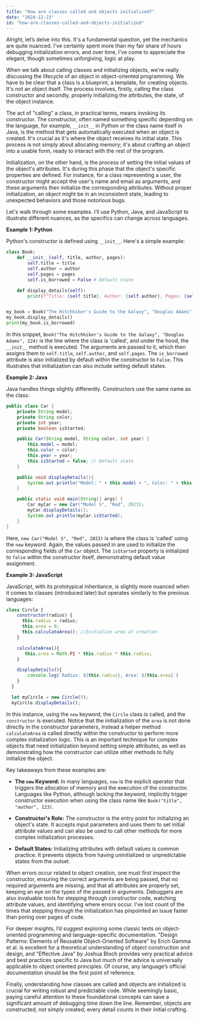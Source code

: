 ```yaml
---
title: "How are classes called and objects initialized?"
date: "2024-12-23"
id: "how-are-classes-called-and-objects-initialized"
---
```


Alright, let’s delve into this. It's a fundamental question, yet the mechanics are quite nuanced. I've certainly spent more than my fair share of hours debugging initialization errors, and over time, I've come to appreciate the elegant, though sometimes unforgiving, logic at play.

When we talk about calling classes and initializing objects, we're really discussing the lifecycle of an object in object-oriented programming. We have to be clear that a class is a blueprint, a template, for creating objects. It's not an object itself. The process involves, firstly, calling the class constructor and secondly, properly initializing the attributes, the state, of the object instance.

The act of "calling" a class, in practical terms, means invoking its constructor. The constructor, often named something specific depending on the language, for example, `__init__` in Python or the class name itself in Java, is the method that gets automatically executed when an object is created. It's crucial as it's where the object receives its initial state. This process is not simply about allocating memory; it's about crafting an object into a usable form, ready to interact with the rest of the program.

Initialization, on the other hand, is the process of setting the initial values of the object's attributes. It's during this phase that the object's specific properties are defined. For instance, for a class representing a user, the constructor might accept the user's name and email as arguments, and these arguments then initialize the corresponding attributes. Without proper initialization, an object might be in an inconsistent state, leading to unexpected behaviors and those notorious bugs.

Let's walk through some examples. I’ll use Python, Java, and JavaScript to illustrate different nuances, as the specifics can change across languages.

**Example 1: Python**

Python's constructor is defined using `__init__`. Here's a simple example:

```python
class Book:
    def __init__(self, title, author, pages):
        self.title = title
        self.author = author
        self.pages = pages
        self.is_borrowed = False # Default state

    def display_details(self):
        print(f"Title: {self.title}, Author: {self.author}, Pages: {self.pages}")


my_book = Book("The Hitchhiker's Guide to the Galaxy", "Douglas Adams", 224)
my_book.display_details()
print(my_book.is_borrowed)
```

In this snippet, `Book("The Hitchhiker's Guide to the Galaxy", "Douglas Adams", 224)` is the line where the class is 'called', and under the hood, the `__init__` method is executed. The arguments are passed to it, which then assigns them to `self.title`, `self.author`, and `self.pages`. The `is_borrowed` attribute is also initialized by default within the constructor to `False`. This illustrates that initialization can also include setting default states.

**Example 2: Java**

Java handles things slightly differently. Constructors use the same name as the class:

```java
public class Car {
    private String model;
    private String color;
    private int year;
    private boolean isStarted;

    public Car(String model, String color, int year) {
        this.model = model;
        this.color = color;
        this.year = year;
        this.isStarted = false; // Default state
    }

    public void displayDetails(){
        System.out.println("Model: " + this.model + ", Color: " + this.color + ", Year: " + this.year);
    }

    public static void main(String[] args) {
        Car myCar = new Car("Model S", "Red", 2023);
        myCar.displayDetails();
        System.out.println(myCar.isStarted);
    }
}
```

Here, `new Car("Model S", "Red", 2023)` is where the class is 'called' using the `new` keyword. Again, the values passed in are used to initialize the corresponding fields of the `Car` object. The `isStarted` property is initialized to `false` within the constructor itself, demonstrating default value assignment.

**Example 3: JavaScript**

JavaScript, with its prototypical inheritance, is slightly more nuanced when it comes to classes (introduced later) but operates similarly to the previous languages:

```javascript
class Circle {
    constructor(radius) {
      this.radius = radius;
      this.area = 0;
      this.calculateArea(); //Initialize area at creation
    }

    calculateArea(){
       this.area = Math.PI * this.radius * this.radius;
    }

    displayDetails(){
        console.log(`Radius: ${this.radius}, Area: ${this.area}`)
    }
  }

  let myCircle = new Circle(5);
  myCircle.displayDetails();
```

In this instance, using the `new` keyword, the `Circle` class is called, and the `constructor` is executed. Notice that the initialization of the `area` is not done directly in the constructor parameters, instead a helper method `calculateArea` is called directly within the constructor to perform more complex initialization logic. This is an important technique for complex objects that need initialization beyond setting simple attributes, as well as demonstrating how the constructor can utilize other methods to fully initialize the object.

Key takeaways from these examples are:

*   **The `new` Keyword:** In many languages, `new` is the explicit operator that triggers the allocation of memory and the execution of the constructor. Languages like Python, although lacking the keyword, implicitly trigger constructor execution when using the class name like `Book("title", "author", 123)`.

*   **Constructor's Role:** The constructor is the entry point for initializing an object's state. It accepts input parameters and uses them to set initial attribute values and can also be used to call other methods for more complex initialization processes.

*   **Default States:** Initializing attributes with default values is common practice. It prevents objects from having uninitialized or unpredictable states from the outset.

When errors occur related to object creation, one must first inspect the constructor, ensuring the correct arguments are being passed, that no required arguments are missing, and that all attributes are properly set, keeping an eye on the types of the passed in arguments. Debuggers are also invaluable tools for stepping through constructor code, watching attribute values, and identifying where errors occur. I've lost count of the times that stepping through the initialization has pinpointed an issue faster than poring over pages of code.

For deeper insights, I’d suggest exploring some classic texts on object-oriented programming and language-specific documentation. "Design Patterns: Elements of Reusable Object-Oriented Software" by Erich Gamma et al. is excellent for a theoretical understanding of object construction and design, and "Effective Java" by Joshua Bloch provides very practical advice and best practices specific to Java but much of the advice is universally applicable to object oriented principles. Of course, any language’s official documentation should be the first point of reference.

Finally, understanding how classes are called and objects are initialized is crucial for writing robust and predictable code. While seemingly basic, paying careful attention to these foundational concepts can save a significant amount of debugging time down the line. Remember, objects are constructed, not simply created; every detail counts in their initial crafting.
